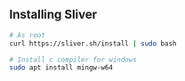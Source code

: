 ## Installing Sliver
```bash
# As root
curl https://sliver.sh/install | sudo bash

# Install c compiler for windows
sudo apt install mingw-w64
```